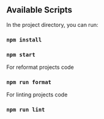 
## Available Scripts

In the project directory, you can run:
### `npm install`
### `npm start`

For reformat projects code 

### `npm run format`

For linting projects code 

### `npm run lint`

